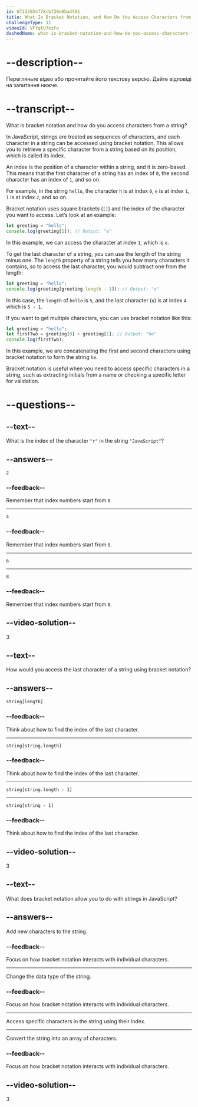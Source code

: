 ```yaml
---
id: 672d2654f78cbf20e0ba4501
title: What Is Bracket Notation, and How Do You Access Characters from a String?
challengeType: 11
videoId: VFYqtU7nzFo
dashedName: what-is-bracket-notation-and-how-do-you-access-characters-from-a-string
---
```


# --description--

Перегляньте відео або прочитайте його текстову версію. Дайте відповіді на запитання нижче.

# --transcript--

What is bracket notation and how do you access characters from a string?

In JavaScript, strings are treated as sequences of characters, and each character in a string can be accessed using bracket notation. This allows you to retrieve a specific character from a string based on its position, which is called its index.

An index is the position of a character within a string, and it is zero-based. This means that the first character of a string has an index of `0`, the second character has an index of `1`, and so on.

For example, in the string `hello`, the character `h` is at index `0`, `e` is at index `1`, `l` is at index `2`, and so on.

Bracket notation uses square brackets (`[]`) and the index of the character you want to access. Let’s look at an example:

```js
let greeting = "hello";
console.log(greeting[1]); // Output: "e"
```

In this example, we can access the character at index `1`, which is `e`.

To get the last character of a string, you can use the length of the string minus one. The `length` property of a string tells you how many characters it contains, so to access the last character, you would subtract one from the length:

```js
let greeting = "hello";
console.log(greeting[greeting.length - 1]); // Output: "o"
```

In this case, the `length` of `hello` is `5`, and the last character (`o`) is at index `4` which is `5 - 1`.

If you want to get multiple characters, you can use bracket notation like this:

```js
let greeting = "hello";
let firstTwo = greeting[0] + greeting[1]; // Output: "he"
console.log(firstTwo);
```

In this example, we are concatenating the first and second characters using bracket notation to form the string `he`.

Bracket notation is useful when you need to access specific characters in a string, such as extracting initials from a name or checking a specific letter for validation.

# --questions--

## --text--

What is the index of the character `"r"` in the string `"JavaScript"`?

## --answers--

`2`

### --feedback--

Remember that index numbers start from `0`.

---

`4`

### --feedback--

Remember that index numbers start from `0`.

---

`6`

---

`8`

### --feedback--

Remember that index numbers start from `0`.

## --video-solution--

3

## --text--

How would you access the last character of a string using bracket notation?

## --answers--

`string[length]`

### --feedback--

Think about how to find the index of the last character.

---

`string[string.length]`

### --feedback--

Think about how to find the index of the last character.

---

`string[string.length - 1]`

---

`string[string - 1]`

### --feedback--

Think about how to find the index of the last character.

## --video-solution--

3

## --text--

What does bracket notation allow you to do with strings in JavaScript?

## --answers--

Add new characters to the string.

### --feedback--

Focus on how bracket notation interacts with individual characters.

---

Change the data type of the string.

### --feedback--

Focus on how bracket notation interacts with individual characters.

---

Access specific characters in the string using their index.

---

Convert the string into an array of characters.

### --feedback--

Focus on how bracket notation interacts with individual characters.

## --video-solution--

3
